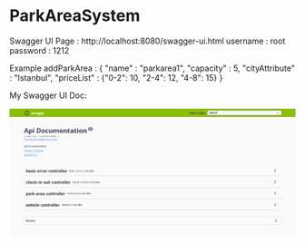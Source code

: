 # ParkAreaSystem

Swagger UI Page :  http://localhost:8080/swagger-ui.html
username : root
password : 1212

Example addParkArea : 
{
    "name" : "parkarea1",
    "capacity" : 5,
    "cityAttribute" : "Istanbul",
    "priceList" : {"0-2": 10, "2-4": 12, "4-8": 15}
}

My Swagger UI Doc:

![alt text](https://github.com/ozgesogukpinar/ParkAreaSystem/blob/master/Swagger.PNG?raw=true)
